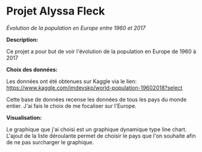 # Projet Alyssa Fleck




_Évolution de la population en Europe entre 1960 et 2017_

__Description:__

Ce projet a pour but de voir l'évolution de la population en Europe de 1960 à 2017


__Choix des données:__

Les données ont été obtenues sur Kaggle via le lien: https://www.kaggle.com/imdevskp/world-population-19602018?select

Cette base de données recense les données de tous les pays du monde entier. J'ai fais le choix de me focaliser sur l'Europe. 


__Visualisation:__

Le graphique que j'ai choisi est un graphique dynamique type line chart. L'ajout de la liste déroulante permet de choisir le pays que l'on souhaite afin de ne pas surcharger le graphique. 


